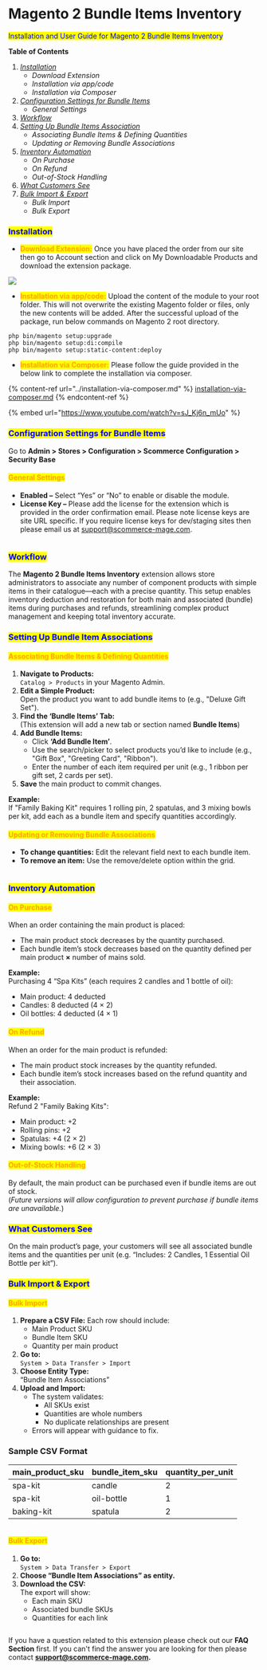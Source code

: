 # Magento 2 Bundle Items Inventory

<mark style="color:blue;">Installation and User Guide for Magento 2 Bundle Items Inventory</mark>

**Table of Contents**

1. [_Installation_ ](magento-2-bundle-items-inventory.md#bookmark0)
   * _Download Extension_
   * _Installation via app/code_&#x20;
   * _Installation via Composer_
2. [_Configuration Settings for Bundle Items_](magento-2-bundle-items-inventory.md#toc_250003)
   * _General Settings_&#x20;
3. [_Workflow_](magento-2-bundle-items-inventory.md#bookmark3)
4. [_Setting Up Bundle Items Association_](magento-2-bundle-items-inventory.md#undefined)
   * _Associating Bundle Items & Defining Quantities_
   * _Updating or Removing Bundle Associations_
5. [_Inventory Automation_](magento-2-bundle-items-inventory.md#undefined-1)
   * _On Purchase_
   * _On Refund_
   * _Out-of-Stock Handling_
6. [_What Customers See_](magento-2-bundle-items-inventory.md#undefined-2)
7. [_Bulk Import & Export_](magento-2-bundle-items-inventory.md#undefined-3)
   * _Bulk Import_
   * _Bulk Export_

### <mark style="color:blue;">Installation</mark> <a href="#bookmark0" id="bookmark0"></a>

* <mark style="color:orange;">**Download Extension:**</mark> Once you have placed the order from our site then go to Account section and click on My Downloadable Products and download the extension package.

![](../../.gitbook/assets/Download.png)

* <mark style="color:orange;">**Installation via app/code:**</mark> Upload the content of the module to your root folder. This will not overwrite the existing Magento folder or files, only the new contents will be added. After the successful upload of the package, run below commands on Magento 2 root directory.

```
php bin/magento setup:upgrade
php bin/magento setup:di:compile
php bin/magento setup:static-content:deploy
```

* <mark style="color:orange;">**Installation via Composer:**</mark> Please follow the guide provided in the below link to complete the installation via composer.

{% content-ref url="../installation-via-composer.md" %}
[installation-via-composer.md](../installation-via-composer.md)
{% endcontent-ref %}

{% embed url="https://www.youtube.com/watch?v=sJ_Kj6n_mUo" %}

### <mark style="color:blue;">Configuration Settings for Bundle Items</mark> <a href="#toc_250003" id="toc_250003"></a>

Go to **Admin > Stores > Configuration > Scommerce Configuration > Security Base**

#### <mark style="color:orange;">General Settings</mark> <a href="#toc_250002" id="toc_250002"></a>

* **Enabled –** Select “Yes” or “No” to enable or disable the module.
* **License Key –** Please add the license for the extension which is provided in the order confirmation email. Please note license keys are site URL specific. If you require license keys for dev/staging sites then please email us at [support@scommerce-mage.com](mailto:support@scommerce-mage.com).

<figure><img src="../../.gitbook/assets/image (268).png" alt=""><figcaption></figcaption></figure>

### <mark style="color:blue;">Workflow</mark> <a href="#bookmark3" id="bookmark3"></a>

The **Magento 2 Bundle Items Inventory** extension allows store administrators to associate any number of component products with simple items in their catalogue—each with a precise quantity. This setup enables inventory deduction and restoration for both main and associated (bundle) items during purchases and refunds, streamlining complex product management and keeping total inventory accurate.

### <mark style="color:blue;">**Setting Up Bundle Item Associations**</mark> <a href="#undefined" id="undefined"></a>

#### <mark style="color:orange;">**Associating Bundle Items & Defining Quantities**</mark>

1. **Navigate to Products:**\
   `Catalog > Products` in your Magento Admin.
2. **Edit a Simple Product:**\
   Open the product you want to add bundle items to (e.g., "Deluxe Gift Set").
3. **Find the ‘Bundle Items’ Tab:**\
   (This extension will add a new tab or section named **Bundle Items**)
4. **Add Bundle Items:**
   * Click **‘Add Bundle Item’**.
   * Use the search/picker to select products you’d like to include (e.g., "Gift Box", "Greeting Card", "Ribbon").
   * Enter the number of each item required per unit (e.g., 1 ribbon per gift set, 2 cards per set).
5. **Save** the main product to commit changes.

**Example:**\
If "Family Baking Kit" requires 1 rolling pin, 2 spatulas, and 3 mixing bowls per kit, add each as a bundle item and specify quantities accordingly.

#### <mark style="color:orange;">**Updating or Removing Bundle Associations**</mark>

* **To change quantities:** Edit the relevant field next to each bundle item.
* **To remove an item:** Use the remove/delete option within the grid.

<div data-full-width="true"><figure><img src="../../.gitbook/assets/image.png" alt=""><figcaption></figcaption></figure></div>

### <mark style="color:blue;">**Inventory Automation**</mark> <a href="#undefined" id="undefined"></a>

#### <mark style="color:orange;">**On Purchase**</mark>

When an order containing the main product is placed:

* The main product stock decreases by the quantity purchased.
* Each bundle item’s stock decreases based on the quantity defined per main product **×** number of mains sold.

**Example:**\
Purchasing 4 “Spa Kits” (each requires 2 candles and 1 bottle of oil):

* Main product: 4 deducted
* Candles: 8 deducted (4 × 2)
* Oil bottles: 4 deducted (4 × 1)

#### <mark style="color:orange;">**On Refund**</mark>

When an order for the main product is refunded:

* The main product stock increases by the quantity refunded.
* Each bundle item’s stock increases based on the refund quantity and their association.

**Example:**\
Refund 2 "Family Baking Kits":

* Main product: +2
* Rolling pins: +2
* Spatulas: +4 (2 × 2)
* Mixing bowls: +6 (2 × 3)

#### <mark style="color:orange;">**Out-of-Stock Handling**</mark>

By default, the main product can be purchased even if bundle items are out of stock.\
(_Future versions will allow configuration to prevent purchase if bundle items are unavailable._)

### <mark style="color:blue;">**What Customers See**</mark> <a href="#undefined" id="undefined"></a>

On the main product’s page, your customers will see all associated bundle items and the quantities per unit (e.g. “Includes: 2 Candles, 1 Essential Oil Bottle per kit”).

### <mark style="color:blue;">**Bulk Import & Export**</mark> <a href="#undefined" id="undefined"></a>

#### <mark style="color:orange;">**Bulk Import**</mark>

1. **Prepare a CSV File:** Each row should include:
   * Main Product SKU
   * Bundle Item SKU
   * Quantity per main product
2. **Go to:**\
   `System > Data Transfer > Import`
3. **Choose Entity Type:**\
   “Bundle Item Associations”
4. **Upload and Import:**
   * The system validates:
     * All SKUs exist
     * Quantities are whole numbers
     * No duplicate relationships are present
   * Errors will appear with guidance to fix.

### **Sample CSV Format**

| main\_product\_sku | bundle\_item\_sku | quantity\_per\_unit |
| ------------------ | ----------------- | ------------------- |
| spa-kit            | candle            | 2                   |
| spa-kit            | oil-bottle        | 1                   |
| baking-kit         | spatula           | 2                   |

<div data-full-width="true"><figure><img src="../../.gitbook/assets/image (1).png" alt=""><figcaption></figcaption></figure></div>

#### <mark style="color:orange;">**Bulk Export**</mark>

1. **Go to:**\
   `System > Data Transfer > Export`
2. **Choose “Bundle Item Associations” as entity.**
3. **Download the CSV:**\
   The export will show:
   * Each main SKU
   * Associated bundle SKUs
   * Quantities for each link

<div data-full-width="true"><figure><img src="../../.gitbook/assets/bundle_items_export.png" alt=""><figcaption></figcaption></figure></div>

If you have a question related to this extension please check out our **FAQ Section** first. If you can't find the answer you are looking for then please contact [**support@scommerce-mage.com**](mailto:core@scommerce-mage.com)**.**
